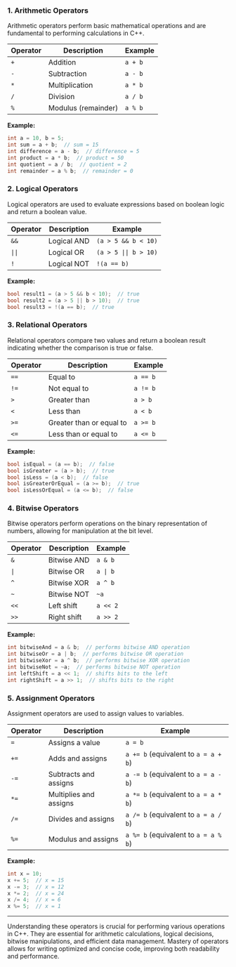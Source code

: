 ### 1. Arithmetic Operators
Arithmetic operators perform basic mathematical operations and are fundamental to performing calculations in C++.

| Operator | Description         | Example |
| -------- | ------------------- | ------- |
| `+`      | Addition            | `a + b` |
| `-`      | Subtraction         | `a - b` |
| `*`      | Multiplication      | `a * b` |
| `/`      | Division            | `a / b` |
| `%`      | Modulus (remainder) | `a % b` |

**Example:**
```c
int a = 10, b = 5;
int sum = a + b;  // sum = 15
int difference = a - b;  // difference = 5
int product = a * b;  // product = 50
int quotient = a / b;  // quotient = 2
int remainder = a % b;  // remainder = 0
```

### 2. Logical Operators
Logical operators are used to evaluate expressions based on boolean logic and return a boolean value.

| Operator | Description | Example             |
| -------- | ----------- | ------------------- |
| `&&`     | Logical AND | `(a > 5 && b < 10)` |
| `\|\|`    | Logical OR | `(a > 5 \|\| b > 10)` |
| `!`      | Logical NOT | `!(a == b)`         |

**Example:**
```c
bool result1 = (a > 5 && b < 10);  // true
bool result2 = (a > 5 || b > 10);  // true
bool result3 = !(a == b);  // true
```

### 3. Relational Operators
Relational operators compare two values and return a boolean result indicating whether the comparison is true or false.

| Operator | Description              | Example  |
| -------- | ------------------------ | -------- |
| `==`     | Equal to                 | `a == b` |
| `!=`     | Not equal to             | `a != b` |
| `>`      | Greater than             | `a > b`  |
| `<`      | Less than                | `a < b`  |
| `>=`     | Greater than or equal to | `a >= b` |
| `<=`     | Less than or equal to    | `a <= b` |

**Example:**
```c
bool isEqual = (a == b);  // false
bool isGreater = (a > b);  // true
bool isLess = (a < b);  // false
bool isGreaterOrEqual = (a >= b);  // true
bool isLessOrEqual = (a <= b);  // false
```

### 4. Bitwise Operators
Bitwise operators perform operations on the binary representation of numbers, allowing for manipulation at the bit level.

| Operator | Description | Example    |
| -------- | ----------- | ---------- |
| `&`      | Bitwise AND | `a & b`    |
| `\|`           | Bitwise OR | `a \| b` |
| `^`      | Bitwise XOR | `a ^ b`    |
| `~`      | Bitwise NOT | `~a`       |
| `<<`     | Left shift  | `a << 2`   |
| `>>`     | Right shift | `a >> 2`   |

**Example:**
```c
int bitwiseAnd = a & b;  // performs bitwise AND operation
int bitwiseOr = a | b;  // performs bitwise OR operation
int bitwiseXor = a ^ b;  // performs bitwise XOR operation
int bitwiseNot = ~a;  // performs bitwise NOT operation
int leftShift = a << 1;  // shifts bits to the left
int rightShift = a >> 1;  // shifts bits to the right
```

### 5. Assignment Operators
Assignment operators are used to assign values to variables.

| Operator | Description            | Example                              |
| -------- | ---------------------- | ------------------------------------ |
| `=`      | Assigns a value        | `a = b`                              |
| `+=`     | Adds and assigns       | `a += b` (equivalent to `a = a + b`) |
| `-=`     | Subtracts and assigns  | `a -= b` (equivalent to `a = a - b`) |
| `*=`     | Multiplies and assigns | `a *= b` (equivalent to `a = a * b`) |
| `/=`     | Divides and assigns    | `a /= b` (equivalent to `a = a / b`) |
| `%=`     | Modulus and assigns    | `a %= b` (equivalent to `a = a % b`) |

**Example:**
```c
int x = 10;
x += 5;  // x = 15
x -= 3;  // x = 12
x *= 2;  // x = 24
x /= 4;  // x = 6
x %= 5;  // x = 1
```

---
Understanding these operators is crucial for performing various operations in C++. They are essential for arithmetic calculations, logical decisions, bitwise manipulations, and efficient data management. Mastery of operators allows for writing optimized and concise code, improving both readability and performance.

